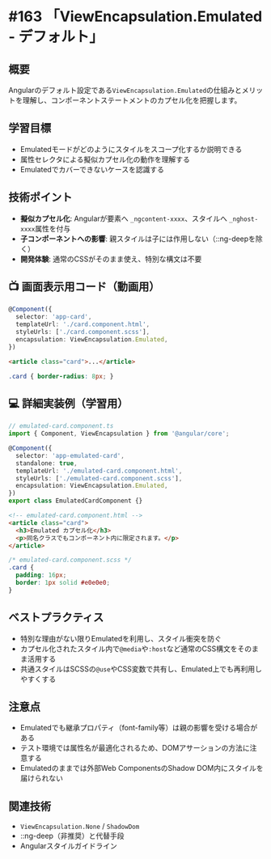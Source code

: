 # #163 「ViewEncapsulation.Emulated - デフォルト」

## 概要
Angularのデフォルト設定である`ViewEncapsulation.Emulated`の仕組みとメリットを理解し、コンポーネントステートメントのカプセル化を把握します。

## 学習目標
- Emulatedモードがどのようにスタイルをスコープ化するか説明できる
- 属性セレクタによる擬似カプセル化の動作を理解する
- Emulatedでカバーできないケースを認識する

## 技術ポイント
- **擬似カプセル化**: Angularが要素へ `_ngcontent-xxxx`、スタイルへ `_nghost-xxxx`属性を付与
- **子コンポーネントへの影響**: 親スタイルは子には作用しない（::ng-deepを除く）
- **開発体験**: 通常のCSSがそのまま使え、特別な構文は不要

## 📺 画面表示用コード（動画用）

```typescript
@Component({
  selector: 'app-card',
  templateUrl: './card.component.html',
  styleUrls: ['./card.component.scss'],
  encapsulation: ViewEncapsulation.Emulated,
})
```

```html
<article class="card">...</article>
```

```scss
.card { border-radius: 8px; }
```

## 💻 詳細実装例（学習用）
```typescript
// emulated-card.component.ts
import { Component, ViewEncapsulation } from '@angular/core';

@Component({
  selector: 'app-emulated-card',
  standalone: true,
  templateUrl: './emulated-card.component.html',
  styleUrls: ['./emulated-card.component.scss'],
  encapsulation: ViewEncapsulation.Emulated,
})
export class EmulatedCardComponent {}
```

```html
<!-- emulated-card.component.html -->
<article class="card">
  <h3>Emulated カプセル化</h3>
  <p>同名クラスでもコンポーネント内に限定されます。</p>
</article>
```

```scss
/* emulated-card.component.scss */
.card {
  padding: 16px;
  border: 1px solid #e0e0e0;
}
```

## ベストプラクティス
- 特別な理由がない限りEmulatedを利用し、スタイル衝突を防ぐ
- カプセル化されたスタイル内で`@media`や`:host`など通常のCSS構文をそのまま活用する
- 共通スタイルはSCSSの`@use`やCSS変数で共有し、Emulated上でも再利用しやすくする

## 注意点
- Emulatedでも継承プロパティ（font-family等）は親の影響を受ける場合がある
- テスト環境では属性名が最適化されるため、DOMアサーションの方法に注意する
- Emulatedのままでは外部Web ComponentsのShadow DOM内にスタイルを届けられない

## 関連技術
- `ViewEncapsulation.None` / `ShadowDom`
- ::ng-deep（非推奨）と代替手段
- Angularスタイルガイドライン
